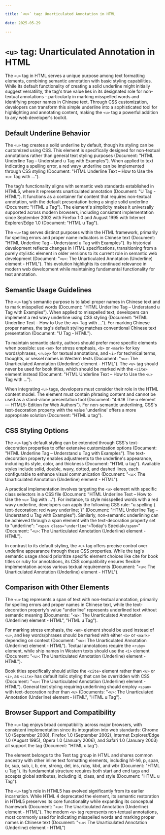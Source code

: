 ```yaml
---

title: `<u>` tag: Unarticulated Annotation in HTML

date: 2025-05-29

---
```



# `<u>` tag: Unarticulated Annotation in HTML

The `<u>` tag in HTML serves a unique purpose among text formatting elements, combining semantic annotation with basic styling capabilities. While its default functionality of creating a solid underline might initially suggest versatility, the tag's true value lies in its designated role for non-textual annotations - particularly in marking misspelled words and identifying proper names in Chinese text. Through CSS customization, developers can transform this simple underline into a sophisticated tool for highlighting and annotating content, making the `<u>` tag a powerful addition to any web developer's toolkit.


## Default Underline Behavior

The `<u>` tag creates a solid underline by default, though its styling can be customized using CSS. This element is specifically designed for non-textual annotations rather than general text styling purposes (Document: "HTML Underline Tag – Understand u Tag with Examples"). When applied to text indicating a spelling error, a red wavy underline can be implemented through CSS styling (Document: "HTML Underline Text – How to Use the `<u>` Tag with ...").

The tag's functionality aligns with semantic web standards established in HTML5, where it represents unarticulated annotation (Document: "U Tag - HTML"). It functions as a container for content that requires non-textual annotation, with the default presentation being a single solid underline (Document: "HTML u Tag"). The element's simplicity makes it universally supported across modern browsers, including consistent implementation since September 2002 with Firefox 1.0 and August 1995 with Internet Explorer/Edge 1.0 (Document: "HTML u Tag").

The `<u>` tag serves distinct purposes within the HTML framework, primarily for spelling errors and proper name indicators in Chinese text (Document: "HTML Underline Tag – Understand u Tag with Examples"). Its historical development reflects changes in HTML specifications, transitioning from a purely stylistic element in older versions to its current role in semantic web development (Document: "`<u>`: The Unarticulated Annotation (Underline) element - HTML"). This evolution highlights its continued relevance in modern web development while maintaining fundamental functionality for text annotation.


## Semantic Usage Guidelines

The `<u>` tag's semantic purpose is to label proper names in Chinese text and to mark misspelled words (Document: "HTML Underline Tag – Understand u Tag with Examples"). When applied to misspelled text, developers can implement a red wavy underline using CSS styling (Document: "HTML Underline Text – How to Use the `<u>` Tag with ..."). For marking Chinese proper names, the tag's default styling matches conventional Chinese text presentation (Document: "U Tag - HTML").

To maintain semantic clarity, authors should prefer more specific elements when possible: use `<em>` for stress emphasis, `<b>` or `<mark>` for key words/phrases, `<ruby>` for textual annotations, and `<i>` for technical terms, thoughts, or vessel names in Western texts (Document: "`<u>`: The Unarticulated Annotation (Underline) element - HTML"). The `<u>` tag should never be used for book titles, which should be marked with the `<cite>` element instead (Document: "HTML Underline Text – How to Use the `<u>` Tag with ...").

When integrating `<u>` tags, developers must consider their role in the HTML content model. The element must contain phrasing content and cannot be used as a stand-alone presentation tool (Document: "4.6.18 The u element — HTML5: Edition for Web Authors"). For non-semantic underlining, CSS's text-decoration property with the value 'underline' offers a more appropriate solution (Document: "HTML u tag").


## CSS Styling Options

The `<u>` tag's default styling can be extended through CSS's text-decoration properties to offer extensive customization options (Document: "HTML Underline Tag – Understand u Tag with Examples"). The text-decoration property enables adjustments to the underline's appearance, including its style, color, and thickness (Document: "HTML u tag"). Available styles include solid, double, wavy, dotted, and dashed lines, each configurable to enhance visual communication (Document: "`<u>`: The Unarticulated Annotation (Underline) element - HTML").

A practical implementation involves targeting the `<u>` element with specific class selectors in a CSS file (Document: "HTML Underline Text – How to Use the `<u>` Tag with ..."). For instance, to style misspelled words with a red wavy underline, developers can apply the following CSS rule: "u.spelling { text-decoration: red wavy underline; }" (Document: "HTML Underline Tag – Understand u Tag with Examples"). Similarly, non-semantic underlining can be achieved through a span element with the text-decoration property set to "underline": "`<span class="underline">`Today's Special`</span>`" (Document: "`<u>`: The Unarticulated Annotation (Underline) element - HTML").

In contrast to its default styling, the `<u>` tag offers precise control over underline appearance through these CSS properties. While the tag's semantic usage should prioritize specific element choices like cite for book titles or ruby for annotations, its CSS compatibility ensures flexible implementation across various textual requirements (Document: "`<u>`: The Unarticulated Annotation (Underline) element - HTML").


## Comparison with Other Elements

The `<u>` tag represents a span of text with non-textual annotation, primarily for spelling errors and proper names in Chinese text, while the text-decoration property's value "underline" represents underlined text without semantic meaning (Documents: "`<u>`: The Unarticulated Annotation (Underline) element - HTML", "HTML u Tag").

For marking stress emphasis, the `<em>` element should be used instead of `<u>`, and key words/phrases should be marked with either `<b>` or `<mark>` depending on context (Document: "`<u>`: The Unarticulated Annotation (Underline) element - HTML"). Textual annotations require the `<ruby>` element, while ship names in Western texts should use the `<i>` element (Document: "`<u>`: The Unarticulated Annotation (Underline) element - HTML").

Book titles specifically should utilize the `<cite>` element rather than `<u>` or `<i>`, as `<cite>` has default italic styling that can be overridden with CSS (Document: "`<u>`: The Unarticulated Annotation (Underline) element - HTML"). General text styling requiring underlining should employ `<span>` with text-decoration rather than `<u>` (Documents: "`<u>`: The Unarticulated Annotation (Underline) element - HTML", "HTML u Tag").


## Browser Support and Compatibility

The `<u>` tag enjoys broad compatibility across major browsers, with consistent implementation since its integration into web standards: Chrome 1.0 (September 2008), Firefox 1.0 (September 2002), Internet Explorer/Edge 1.0 (August 1995), Opera 1.0 (January 2006), and Safari 1.0 (January 2003) all support the tag (Document: "HTML u tag").

The element belongs to the Text tag group in HTML and shares common ancestry with other inline text formatting elements, including h1-h6, p, span, br, sup, sub, i, b, em, strong, del, ins, ruby, kbd, and wbr (Document: "HTML u Tag"). Its fundamental structure requires both start and end tags and accepts global attributes, including id, class, and style (Document: "HTML u Tag").

The `<u>` tag's role in HTML5 has evolved significantly from its earlier incarnation. While HTML 4 deprecated the element, its semantic restoration in HTML5 preserves its core functionality while expanding its conceptual framework (Document: "`<u>`: The Unarticulated Annotation (Underline) element - HTML"). The modern `<u>` tag represents non-textual annotations, most commonly used for indicating misspelled words and marking proper names in Chinese text (Document: "`<u>`: The Unarticulated Annotation (Underline) element - HTML")

